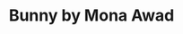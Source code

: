 ---
title: Bunny by Mona Awad
categories: [Fiction Literature,Novel]
tags: [Novel,⭐⭐⭐⭐☆☆☆☆☆☆ 4/10,Canada]
---